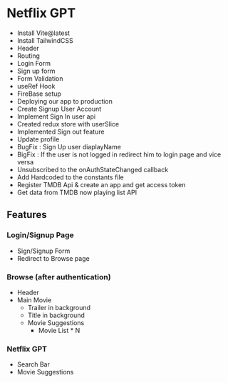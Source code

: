 # Netflix GPT


- Install Vite@latest  
- Install TailwindCSS  
- Header
- Routing
- Login Form
- Sign up form
- Form Validation
- useRef Hook
- FireBase setup
- Deploying our app to production
- Create Signup User Account
- Implement Sign In user api
- Created redux store with userSlice        
- Implemented Sign out feature
- Update profile
- BugFix : Sign Up user diaplayName 
- BigFix : If the user is not logged in redirect him to login page and vice versa
- Unsubscribed to the onAuthStateChanged callback
- Add Hardcoded  to the constants file
- Register TMDB Api & create an app and get access token
- Get data from TMDB now playing list API 

## Features

### Login/Signup Page
- Sign/Signup Form  
- Redirect to Browse page  

### Browse (after authentication)
- Header  
- Main Movie  
  - Trailer in background  
  - Title in background  
  - Movie Suggestions  
    - Movie List * N  

### Netflix GPT
- Search Bar  
- Movie Suggestions  
